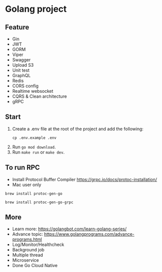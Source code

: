 # Golang project

## Feature
- Gin
- JWT
- GORM
- Viper
- Swagger
- Upload S3
- Unit test
- GraphQL
- Redis
- CORS config
- Realtime websocket
- CQRS & Clean architecture
- gRPC


## Start

1. Create a .env file at the root of the project and add the following:
   ```
   cp .env.example .env
   ```
2. Run `go mod download`.
4. Run `make run` or `make dev`.

## To run RPC

- Install Protocol Buffer Compiler https://grpc.io/docs/protoc-installation/
- Mac user only
```
brew install protoc-gen-go

brew install protoc-gen-go-grpc
```


## More
- Learn more: https://golangbot.com/learn-golang-series/
- Advance topic: https://www.golangprograms.com/advance-programs.html
- Log/Monitor/Healthcheck
- Background job
- Multiple thread
- Microservice
- Done Go Cloud Native